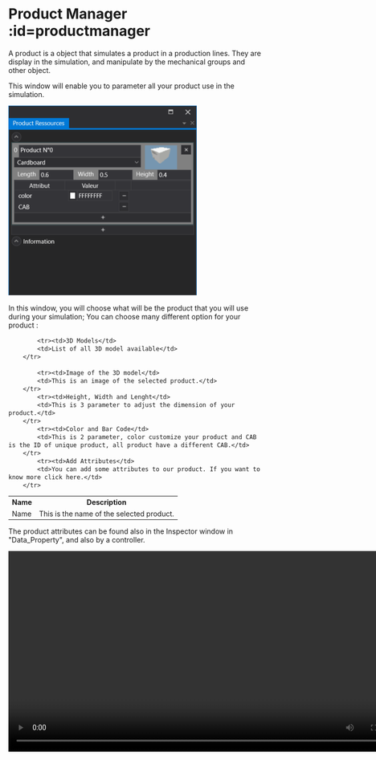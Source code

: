 # Product Manager :id=productmanager

A product is a object that simulates a product in a production lines. They are display in the simulation, and manipulate by the mechanical groups and other object.

This window will enable you to parameter all your product use in the simulation.

![Middle](Images/ProductManager.png ':size=300')

In this window, you will choose what will be the product that you will use during your simulation; You can choose many different option for your product :

<table>
        <tbody><tr>
            <th>Name</th>
            <th>Description</th>
        </tr>
        <tr>
            <td>Name</td>
            <td>This is the name of the selected product.</td>
        </tr>
        
            <tr><td>3D Models</td>
            <td>List of all 3D model available</td>
        </tr>
        
            <tr><td>Image of the 3D model</td>
            <td>This is an image of the selected product.</td>
        </tr>
            <tr><td>Height, Width and Lenght</td>
            <td>This is 3 parameter to adjust the dimension of your product.</td>
        </tr>
            <tr><td>Color and Bar Code</td>
            <td>This is 2 parameter, color customize your product and CAB is the ID of unique product, all product have a different CAB.</td>
        </tr>
            <tr><td>Add Attributes</td>
            <td>You can add some attributes to our product. If you want to know more click here.</td>
        </tr>
</tbody></table>

The product attributes can be found also in the Inspector window in "Data_Property", and also by a controller.

<video width="800" controls>
  <source src="Medias/Productpop.mp4" type="video/mp4">
</video>

